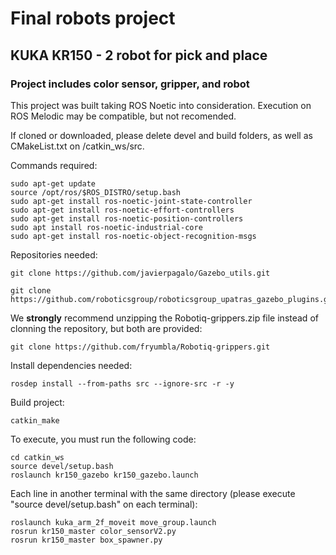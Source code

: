 # Final robots project
## KUKA KR150 - 2 robot for pick and place
### Project includes color sensor, gripper, and robot

This project was built taking ROS Noetic into consideration. Execution on ROS Melodic may be compatible, but not recomended.

If cloned or downloaded, please delete devel and build folders, as well as CMakeList.txt on /catkin_ws/src.

Commands required:

```
sudo apt-get update 
source /opt/ros/$ROS_DISTRO/setup.bash 
sudo apt-get install ros-noetic-joint-state-controller 
sudo apt-get install ros-noetic-effort-controllers 
sudo apt-get install ros-noetic-position-controllers 
sudo apt install ros-noetic-industrial-core
sudo apt-get install ros-noetic-object-recognition-msgs 
```

Repositories needed:

```
git clone https://github.com/javierpagalo/Gazebo_utils.git

git clone https://github.com/roboticsgroup/roboticsgroup_upatras_gazebo_plugins.git
```

We **strongly** recommend unzipping the Robotiq-grippers.zip file instead of clonning the repository, but both are provided:

```
git clone https://github.com/fryumbla/Robotiq-grippers.git
```

Install dependencies needed:

```
rosdep install --from-paths src --ignore-src -r -y
```

Build project:

```
catkin_make
```

To execute, you must run the following code:

```
cd catkin_ws
source devel/setup.bash
roslaunch kr150_gazebo kr150_gazebo.launch
```

Each line in another terminal with the same directory (please execute "source devel/setup.bash" on each terminal):

```
roslaunch kuka_arm_2f_moveit move_group.launch
rosrun kr150_master color_sensorV2.py
rosrun kr150_master box_spawner.py
```
